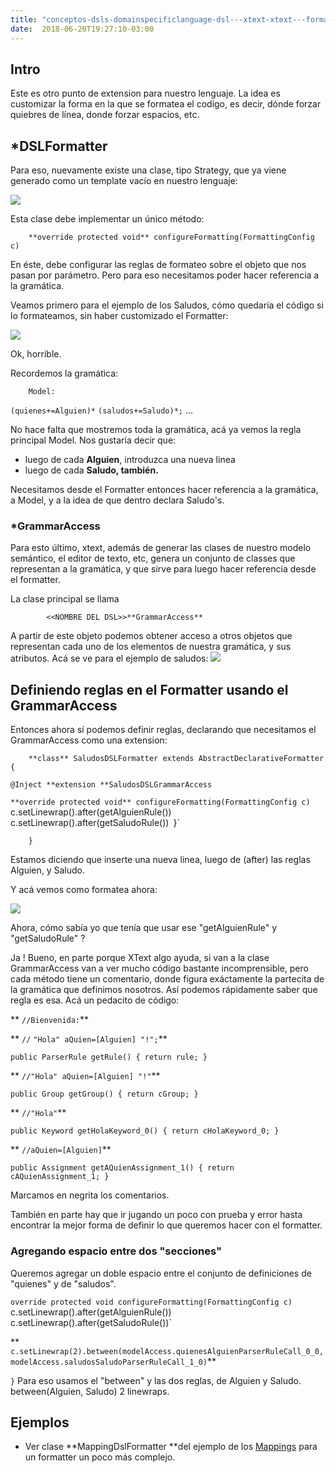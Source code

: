 ```yaml
---
title: "conceptos-dsls-domainspecificlanguage-dsl---xtext-xtext---formatter"
date:  2018-06-20T19:27:10-03:00
---
```



## Intro

Este es otro punto de extension para nuestro lenguaje. La idea es customizar la forma en la que se formatea el codigo, es decir, dónde forzar quiebres de línea, donde forzar espacios, etc.
## *DSLFormatter

Para eso, nuevamente existe una clase, tipo Strategy, que ya viene generado como un template vacío en nuestro lenguaje:






[![](https://sites.google.com/site/programacionhm/_/rsrc/1402664723794/conceptos/dsls/domainspecificlanguage/dsl---xtext/xtext---formatter/formatter-class.png)
](conceptos-dsls-domainspecificlanguage-dsl---xtext-xtext---formatter-formatter-class-png?attredirects=0)

Esta clase debe implementar un único método:



        **override protected void** configureFormatting(FormattingConfig c)


En éste, debe configurar las reglas de formateo sobre el objeto que nos pasan por parámetro.
Pero para eso necesitamos poder hacer referencia a la gramática.


Veamos primero para el ejemplo de los Saludos, cómo quedaría el código si lo formateamos, sin haber customizado el Formatter:



[![](https://sites.google.com/site/programacionhm/_/rsrc/1402664943481/conceptos/dsls/domainspecificlanguage/dsl---xtext/xtext---formatter/formatter-default.png)
](conceptos-dsls-domainspecificlanguage-dsl---xtext-xtext---formatter-formatter-default-png?attredirects=0)


Ok, horrible.


Recordemos la gramática:





        Model:
 `(quienes+=Alguien)*`
 `(saludos+=Saludo)*;`
        ...

No hace falta que mostremos toda la gramática, acá ya vemos la regla principal Model.
Nos gustaría decir que:

* luego de cada **Alguien**, introduzca una nueva linea
* luego de cada **Saludo, **también**.**


Necesitamos desde el Formatter entonces hacer referencia a la gramática, a Model, y a la idea de que dentro declara Saludo's.


### *GrammarAccess

Para esto último, xtext, además de generar las clases de nuestro modelo semántico, el editor de texto, etc, genera un conjunto de classes que representan a la gramática, y que sirve para luego hacer referencia desde el formatter.


La clase principal se llama



            <<NOMBRE DEL DSL>>**GrammarAccess**

A partir de este objeto podemos obtener acceso a otros objetos que representan cada uno de los elementos de nuestra gramática, y sus atributos.
Acá se ve para el ejemplo de saludos:
[![](https://sites.google.com/site/programacionhm/_/rsrc/1402665332898/conceptos/dsls/domainspecificlanguage/dsl---xtext/xtext---formatter/formatter-grammar.png)
](conceptos-dsls-domainspecificlanguage-dsl---xtext-xtext---formatter-formatter-grammar-png?attredirects=0)

## Definiendo reglas en el Formatter usando el GrammarAccess

Entonces ahora sí podemos definir reglas, declarando que necesitamos el GrammarAccess como una extension:





        **class** SaludosDSLFormatter extends AbstractDeclarativeFormatter {


 `@Inject **extension **SaludosDSLGrammarAccess`
 
 `**override protected void** configureFormatting(FormattingConfig c) 
 `c.setLinewrap().after(getAlguienRule())`
 `c.setLinewrap().after(getSaludoRule())`
 `}`


        }


Estamos diciendo que inserte una nueva linea, luego de (after) las reglas Alguien, y Saludo.


Y acá vemos como formatea ahora:

[![](https://sites.google.com/site/programacionhm/_/rsrc/1402665618873/conceptos/dsls/domainspecificlanguage/dsl---xtext/xtext---formatter/formatter-newlines.png)
](conceptos-dsls-domainspecificlanguage-dsl---xtext-xtext---formatter-formatter-newlines-png?attredirects=0)

Ahora, cómo sabía yo que tenía que usar ese "getAlguienRule" y "getSaludoRule" ?


Ja ! Bueno, en parte porque XText algo ayuda, si van a la clase GrammarAccess van a ver mucho código bastante incomprensible, pero cada método tiene un comentario, donde figura exáctamente la partecita de la gramática que definimos nosotros.
Así podemos rápidamente saber que regla es esa.
Acá un pedacito de código:





** `//Bienvenida:`**

** `//` `"Hola" aQuien=[Alguien] "!";`**

 `public ParserRule getRule() { return rule; }`


** `//"Hola" aQuien=[Alguien] "!"`**

 `public Group getGroup() { return cGroup; }`


** `//"Hola"`**

 `public Keyword getHolaKeyword_0() { return cHolaKeyword_0; }`


** `//aQuien=[Alguien]`**

 `public Assignment getAQuienAssignment_1() { return cAQuienAssignment_1; }`


Marcamos en negrita los comentarios.


También en parte hay que ir jugando un poco con prueba y error hasta encontrar la mejor forma de definir lo que queremos hacer con el formatter.


### Agregando espacio entre dos "secciones"

Queremos agregar un doble espacio entre el conjunto de definiciones de "quienes" y de "saludos".





 `override protected void configureFormatting(FormattingConfig c) 
 `c.setLinewrap().after(getAlguienRule())`
 `c.setLinewrap().after(getSaludoRule())`
 
** `c.setLinewrap(2).between(modelAccess.quienesAlguienParserRuleCall_0_0, modelAccess.saludosSaludoParserRuleCall_1_0)`**

 `}`
Para eso usamos el "between" y las dos reglas, de Alguien y Saludo. between(Alguien, Saludo) 2 linewraps.
## Ejemplos


* Ver clase **MappingDslFormatter **del ejemplo de los [Mappings](../conceptos-dsls-domainspecificlanguage-dsl---xtext-xtext-dsl---orm-mappings) para un formatter un poco más complejo.